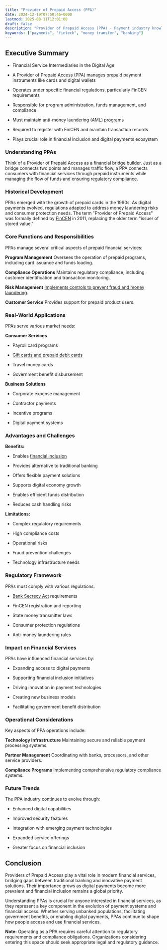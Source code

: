 ```yaml
---
title: "Provider of Prepaid Access (PPA)"
date: 2024-12-19T07:50:46+0000
lastmod: 2025-08-11T12:01:00
draft: false
description: "Provider of Prepaid Access (PPA) - Payment industry knowledge and insights"
keywords: ["payments", "fintech", "money transfer", "banking"]
---
```


## Executive Summary

- Financial Service Intermediaries in the Digital Age

- A Provider of Prepaid Access (PPA) manages prepaid payment instruments like cards and digital wallets

- Operates under specific financial regulations, particularly FinCEN requirements

- Responsible for program administration, funds management, and compliance

- Must maintain anti-money laundering (AML) programs

- Required to register with FinCEN and maintain transaction records

- Plays crucial role in financial inclusion and digital payments ecosystem

### Understanding PPAs

Think of a Provider of Prepaid Access as a financial bridge builder. Just as a bridge connects two points and manages traffic flow, a PPA connects consumers with financial services through prepaid instruments while managing the flow of funds and ensuring regulatory compliance.

### Historical Development

PPAs emerged with the growth of prepaid cards in the 1990s. As digital payments evolved, regulations adapted to address money laundering risks and consumer protection needs. The term "Provider of Prepaid Access" was formally defined by [FinCEN](https://faisalkhanllc.xyz/resources/payments-wiki/f/financial-crimes-enforcement-network-fincen/) in 2011, replacing the older term "issuer of stored value."

### Core Functions and Responsibilities

PPAs manage several critical aspects of prepaid financial services:

**Program Management** Oversees the operation of prepaid programs, including card issuance and funds loading.

**Compliance Operations** Maintains regulatory compliance, including customer identification and transaction monitoring.

**Risk Management** [Implements controls to prevent fraud and money laundering](https://faisalkhanllc.xyz/resources/payments-wiki/r/risk-reduction/).

**Customer Service** Provides support for prepaid product users.

### Real-World Applications

PPAs serve various market needs:

**Consumer Services**

- Payroll card programs

- [Gift cards and prepaid debit cards](https://faisalkhanllc.xyz/resources/payments-wiki/v/virtual-cards/)

- Travel money cards

- Government benefit disbursement

**Business Solutions**

- Corporate expense management

- Contractor payments

- Incentive programs

- Digital payment systems

### Advantages and Challenges

**Benefits:**

- Enables [financial inclusion](https://faisalkhanllc.xyz/resources/payments-wiki/f/what-is-financial-inclusion/)

- Provides alternative to traditional banking

- Offers flexible payment solutions

- Supports digital economy growth

- Enables efficient funds distribution

- Reduces cash handling risks

**Limitations:**

- Complex regulatory requirements

- High compliance costs

- Operational risks

- Fraud prevention challenges

- Technology infrastructure needs

### Regulatory Framework

PPAs must comply with various regulations:

- [Bank Secrecy Act](https://faisalkhanllc.xyz/resources/payments-wiki/b/bank-secrecy-act/) requirements

- FinCEN registration and reporting

- State money transmitter laws

- Consumer protection regulations

- Anti-money laundering rules

### Impact on Financial Services

PPAs have influenced financial services by:

- Expanding access to digital payments

- Supporting financial inclusion initiatives

- Driving innovation in payment technologies

- Creating new business models

- Facilitating government benefit distribution

### Operational Considerations

Key aspects of PPA operations include:

**Technology Infrastructure** Maintaining secure and reliable payment processing systems.

**Partner Management** Coordinating with banks, processors, and other service providers.

**Compliance Programs** Implementing comprehensive regulatory compliance systems.

### Future Trends

The PPA industry continues to evolve through:

- Enhanced digital capabilities

- Improved security features

- Integration with emerging payment technologies

- Expanded service offerings

- Greater focus on financial inclusion

## Conclusion

Providers of Prepaid Access play a vital role in modern financial services, bridging gaps between traditional banking and innovative payment solutions. Their importance grows as digital payments become more prevalent and financial inclusion remains a global priority.

Understanding PPAs is crucial for anyone interested in financial services, as they represent a key component in the evolution of payment systems and financial access. Whether serving unbanked populations, facilitating government benefits, or enabling digital payments, PPAs continue to shape how people access and use financial services.

**Note:** Operating as a PPA requires careful attention to regulatory requirements and compliance obligations. Organizations considering entering this space should seek appropriate legal and regulatory guidance.